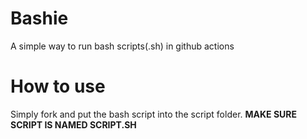 # Bashie
A simple way to run bash scripts(.sh) in github actions
# How to use
Simply fork and put the bash script into the script folder.
**MAKE SURE SCRIPT IS NAMED SCRIPT.SH**
